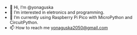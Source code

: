 - 👋 Hi, I’m @yonaguska
- 👀 I’m interested in eletronics and programming.
- 🌱 I’m currently using Raspberry Pi Pico with MicroPython and CircuitPython.
- 📫 How to reach me yonaguska2050@gmail.com

<!---
yonaguska/yonaguska is a ✨ special ✨ repository because its `README.md` (this file) appears on your GitHub profile.
You can click the Preview link to take a look at your changes.
--->
